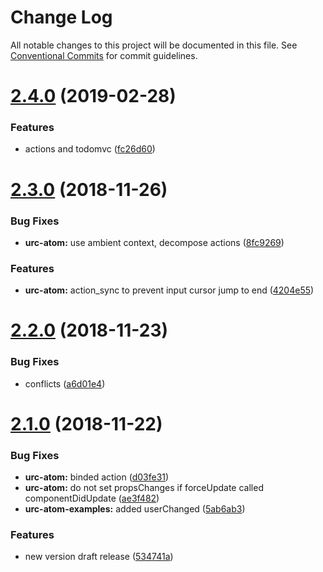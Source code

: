 # Change Log

All notable changes to this project will be documented in this file.
See [Conventional Commits](https://conventionalcommits.org) for commit guidelines.

# [2.4.0](https://github.com/zerkalica/urc/compare/v2.3.0...v2.4.0) (2019-02-28)


### Features

* actions and todomvc ([fc26d60](https://github.com/zerkalica/urc/commit/fc26d60))





# [2.3.0](https://github.com/zerkalica/urc/compare/v2.2.0...v2.3.0) (2018-11-26)


### Bug Fixes

* **urc-atom:** use ambient context, decompose actions ([8fc9269](https://github.com/zerkalica/urc/commit/8fc9269))


### Features

* **urc-atom:** action_sync to prevent input cursor jump to end ([4204e55](https://github.com/zerkalica/urc/commit/4204e55))





# [2.2.0](https://github.com/zerkalica/urc/compare/v2.1.0...v2.2.0) (2018-11-23)


### Bug Fixes

* conflicts ([a6d01e4](https://github.com/zerkalica/urc/commit/a6d01e4))





# [2.1.0](https://github.com/zerkalica/urc/compare/v1.0.8...v2.1.0) (2018-11-22)


### Bug Fixes

* **urc-atom:** binded action ([d03fe31](https://github.com/zerkalica/urc/commit/d03fe31))
* **urc-atom:** do not set propsChanges if forceUpdate called componentDidUpdate ([ae3f482](https://github.com/zerkalica/urc/commit/ae3f482))
* **urc-atom-examples:** added userChanged ([5ab6ab3](https://github.com/zerkalica/urc/commit/5ab6ab3))


### Features

* new version draft release ([534741a](https://github.com/zerkalica/urc/commit/534741a))
